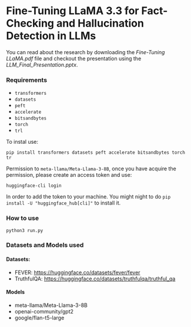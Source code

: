 # Fine-Tuning LLaMA 3.3 for Fact-Checking and Hallucination Detection in LLMs

You can read about the research by downloading the *Fine-Tuning LLaMA.pdf* file and checkout the presentation using the *LLM_Final_Presentation.pptx*.

### Requirements

- `transformers`
- `datasets`
- `peft`
- `accelerate`
- `bitsandbytes`
- `torch`
- `trl`

To instal use:

```cli
pip install transformers datasets peft accelerate bitsandbytes torch tr
```

Permission to `meta-llama/Meta-Llama-3-8B`, once you have acquire the permission, please create an access token and use:

```cli
huggingface-cli login
```

In order to add the token to your machine. You might night to do `pip install -U "huggingface_hub[cli]"` to install it.


### How to use

```cli
python3 run.py
```

### Datasets and Models used

#### Datasets:

- FEVER: https://huggingface.co/datasets/fever/fever
- TruthfulQA: https://huggingface.co/datasets/truthfulqa/truthful_qa

#### Models

- meta-llama/Meta-Llama-3-8B
- openai-community/gpt2
- google/flan-t5-large







